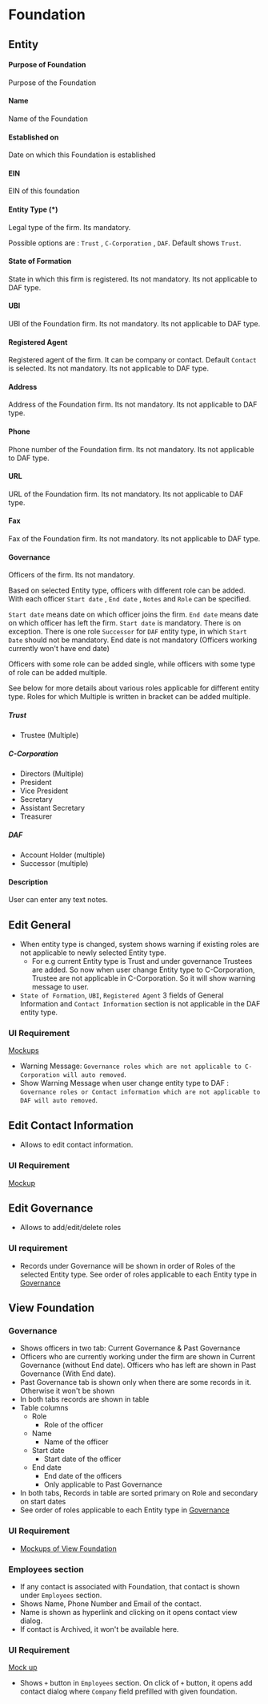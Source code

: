 # Foundation

## Entity

#### Purpose of Foundation

Purpose of the Foundation

#### Name

Name of the Foundation

#### Established on

Date on which this Foundation is established

#### EIN

EIN of this foundation

#### Entity Type (*)

Legal type of the firm.  Its mandatory.

Possible options are : `Trust` , `C-Corporation` , `DAF`. Default shows `Trust`.

#### State of Formation

State in which this firm is registered. Its not mandatory. Its not applicable to DAF type.

#### UBI 

UBI of the Foundation firm. Its not mandatory. Its not applicable to DAF type.

#### Registered Agent

Registered agent of the firm. It can be company or contact. Default `Contact` is selected. Its not mandatory. Its not applicable to DAF type.

#### Address

Address of the Foundation firm. Its not mandatory. Its not applicable to DAF type.

#### Phone

Phone number of the Foundation firm. Its not mandatory. Its not applicable to DAF type.

#### URL

URL of the Foundation firm. Its not mandatory. Its not applicable to DAF type.

#### Fax

Fax of the Foundation firm. Its not mandatory. Its not applicable to DAF type.

#### Governance

Officers of the firm. Its not mandatory.

Based on selected Entity type, officers with different role can be added. With each officer `Start date` , `End date` , `Notes` and `Role` can be specified.

`Start date` means date on which officer joins the firm. `End date` means date on which officer has left the firm. `Start date` is mandatory.  There is on exception. There is one role `Successor` for `DAF` entity type, in which `Start Date` should not be mandatory.  End date is not mandatory (Officers working currently won't have end date)

Officers with some role can be added single, while officers with some type of role can be added multiple. 

See below for more details about various roles applicable for different entity type. Roles for which Multiple is written in bracket can be added multiple. 

##### Trust

- Trustee (Multiple)


##### C-Corporation

- Directors (Multiple)
- President
- Vice President
- Secretary
- Assistant Secretary
- Treasurer

##### DAF

- Account Holder (multiple)
- Successor (multiple)

#### Description

User can enter any text notes.



## Edit General

- When entity type is changed, system shows warning if existing roles are not applicable to newly selected Entity type.
  - For e.g current Entity type is Trust and under governance Trustees are added. So now when user change Entity type to C-Corporation, Trustee are not applicable in C-Corporation. So it will show warning message to user.
- `State of Formation`, `UBI`, `Registered Agent`  3 fields of General Information and `Contact Information` section is not applicable in the DAF entity type.

### UI Requirement

[Mockups](https://drive.google.com/file/d/1PP-53isX4t2OEpMGjSa7DARtaoRZkpTY/view?usp=sharing) 

- Warning Message: `Governance roles which are not applicable to C-Corporation will auto removed`.
- Show Warning Message when user change entity type to DAF : `Governance roles or Contact information which are not applicable to DAF will auto removed`.




## Edit Contact Information

- Allows to edit contact information.

### UI Requirement

[Mockup](https://drive.google.com/file/d/1W7LPRiCl_mNe6IupODeBfWTuKJpQIYRm/view?usp=sharing)



## Edit Governance

- Allows to add/edit/delete roles

### UI requirement

- Records under Governance will be shown in order of Roles of the selected Entity type. See order of roles applicable to each Entity type in [Governance](#governance)



## View Foundation

### Governance

- Shows officers in two tab: Current Governance & Past Governance
- Officers who are currently working under the firm are shown in Current Governance (without End date).  Officers who has left are shown in Past Governance (With End date).
- Past Governance tab is shown only when there are some records in it. Otherwise it won't be shown
- In both tabs records are shown in table 
- Table columns
  - Role
    - Role of the officer
  - Name
    - Name of the officer
  - Start date
    - Start date of the officer
  - End date
    - End date of the officers
    - Only applicable to Past Governance
- In both tabs, Records in table are sorted primary on Role and secondary on start dates
- See order of roles applicable to each Entity type in [Governance](#governance)

### UI Requirement

- [Mockups of View Foundation](https://gallery.io/projects/MCHbtQVoQ2HCZfBS-vT-eRyP/files/MCEJu8Y2hyDScbg7JL5YZULdx6WS5i3eq1c)


### Employees section

- If any contact is associated with Foundation, that contact is shown under `Employees` section.
- Shows Name, Phone Number and Email of the contact.
- Name is shown as hyperlink and clicking on it opens contact view dialog.
- If contact  is Archived, it won't be available here.

### UI Requirement

[Mock up](https://drive.google.com/file/d/13amEAJVElZlYnZgqo__AErMCgMfL4c5A/view?usp=sharing)

- Shows `+` button in `Employees` section. On click of `+` button, it opens add contact dialog where `Company` field prefilled with given foundation.